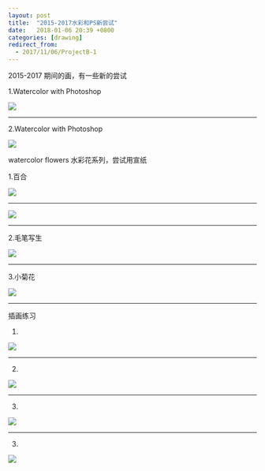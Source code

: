 ```yaml
---
layout: post
title:  "2015-2017水彩和PS新尝试"
date:   2018-01-06 20:39 +0800
categories: [drawing]
redirect_from:
  - 2017/11/06/ProjectB-1
---
```


2015-2017 期间的画，有一些新的尝试



1.Watercolor with Photoshop 



![](http://wx1.sinaimg.cn/large/698f3196gy1g2w9cqyaemj20j60bagm7.jpg)



------



2.Watercolor with Photoshop 

![](http://wx2.sinaimg.cn/mw690/698f3196gy1g2w9cr1xx4j20j60ba755.jpg)





watercolor flowers 水彩花系列，尝试用宣纸

1.百合

![](http://wx2.sinaimg.cn/mw690/698f3196gy1fl8rdim5j9j20mf0sgadt.jpg)



------



![](http://wx3.sinaimg.cn/mw690/698f3196gy1fl8rdgtz12j20lc0sgtfj.jpg)



------



2.毛笔写生

![](http://wx3.sinaimg.cn/mw690/698f3196gy1fl8s0x41zaj20r30sgaej.jpg)



------



3.小菊花

![](http://wx1.sinaimg.cn/mw690/698f3196gy1g2w9cr17npj20j60pk3zv.jpg)



------



插画练习

1.

![](http://wx1.sinaimg.cn/mw690/698f3196gy1fl8sg8lbz4j20xr190x6p.jpg)



------



2.

![](http://wx1.sinaimg.cn/mw690/698f3196gy1ftuoepkq16j21kw23vx6p.jpg)



------



3.

![](http://wx2.sinaimg.cn/mw690/698f3196gy1fl9yvfqnonj22e036oe81.jpg)



------



3.

![](http://wx2.sinaimg.cn/mw690/698f3196gy1fl9yve2ddij22e036okjl.jpg)


